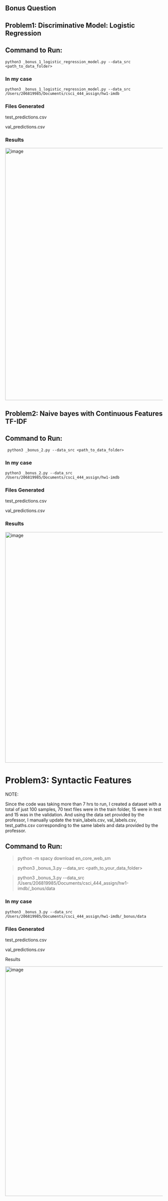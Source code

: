 ## Bonus Question


## Problem1: Discriminative Model: Logistic Regression

## Command to Run:
```python3 _bonus_1_logistic_regression_model.py --data_src <path_to_data_folder>```

### In my case
 ``` python3 _bonus_1_logistic_regression_model.py --data_src /Users/206819985/Documents/csci_444_assign/hw1-imdb ```

### Files Generated

test_predictions.csv

val_predictions.csv

### Results

<img width="804" alt="image" src="https://github.com/user-attachments/assets/658eb2d8-5a0a-4c93-9a92-39751bbaad0f">


## Problem2: Naive bayes with Continuous Features TF-IDF

## Command to Run:
``` python3 _bonus_2.py --data_src <path_to_data_folder>```

### In my case
 ``` python3 _bonus_2.py --data_src /Users/206819985/Documents/csci_444_assign/hw1-imdb ```

### Files Generated

test_predictions.csv

val_predictions.csv

### Results

<img width="735" alt="image" src="https://github.com/user-attachments/assets/7f04a46b-dd6e-42ea-bbbd-b342df92b8e6">

# Problem3: Syntactic Features

NOTE: 

Since the code was taking more than 7 hrs to run, I created a dataset with a total of just 100 samples, 70 text files were in the train folder, 15 were in test and 15 was in the validation.  And using the data set provided by the professor, I manually update the  train_labels.csv, val_labels.csv, test_paths.csv corresponding to the same labels and data provided by the professor.

## Command to Run:
> python -m spacy download en_core_web_sm

> python3 _bonus_3.py --data_src <path_to_your_data_folder>

> python3 _bonus_3.py --data_src /Users/206819985/Documents/csci_444_assign/hw1-imdb/_bonus/data

### In my case
 ``` python3 _bonus_3.py --data_src /Users/206819985/Documents/csci_444_assign/hw1-imdb/_bonus/data ```

### Files Generated

test_predictions.csv

val_predictions.csv

Results

<img width="732" alt="image" src="https://github.com/user-attachments/assets/900636e7-8d98-406a-a0b8-820e06426a2d">

